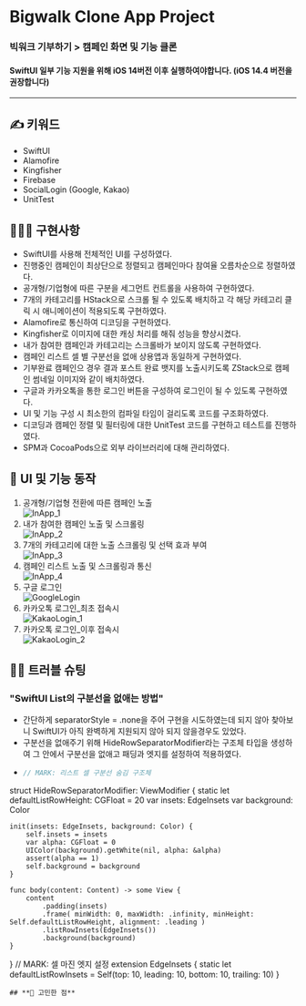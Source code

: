 # Bigwalk Clone App Project
### 빅워크 기부하기 > 캠페인 화면 및 기능 클론
#### SwiftUI 일부 기능 지원을 위해 iOS 14버전 이후 실행하여야합니다. (iOS 14.4 버전을 권장합니다)
***
## **✍️ 키워드**

- SwiftUI
- Alamofire
- Kingfisher
- Firebase
- SocialLogin (Google, Kakao)
- UnitTest


## **🧑🏻‍💻 구현사항**
- SwiftUI를 사용해 전체적인 UI를 구성하였다.
- 진행중인 캠페인이 최상단으로 정렬되고 캠페인마다 참여율 오름차순으로 정렬하였다.
- 공개형/기업형에 따른 구분을 세그먼트 컨트롤을 사용하여 구현하였다.
- 7개의 카테고리를 HStack으로 스크롤 될 수 있도록 배치하고 각 해당 카테고리 클릭 시 애니메이션이 적용되도록 구현하였다.
- Alamofire로 통신하여 디코딩을 구현하였다.
- Kingfisher로 이미지에 대한 캐싱 처리를 해줘 성능을 향상시켰다.
- 내가 참여한 캠페인과 카테고리는 스크롤바가 보이지 않도록 구현하였다.
- 캠페인 리스트 셀 별 구분선을 없애 상용앱과 동일하게 구현하였다.
- 기부완료 캠페인으 경우 결과 포스트 완료 뱃지를 노출시키도록 ZStack으로 캠페인 썸네일 이미지와 같이 배치하였다.
- 구글과 카카오톡을 통한 로그인 버튼을 구성하여 로그인이 될 수 있도록 구현하였다.
- UI 및 기능 구성 시 최소한의 컴파일 타임이 걸리도록 코드를 구조화하였다.
- 디코딩과 캠페인 정렬 및 필터링에 대한 UnitTest 코드를 구현하고 테스트를 진행하였다.
- SPM과 CocoaPods으로 외부 라이브러리에 대해 관리하였다.

## 🌲 **UI 및 기능 동작**
1. 공개형/기업형 전환에 따른 캠페인 노출   
![InApp_1](https://user-images.githubusercontent.com/72292617/120254180-34ca8c00-c2c4-11eb-9f56-d157cf0af475.gif)
2. 내가 참여한 캠페인 노출 및 스크롤링   
![InApp_2](https://user-images.githubusercontent.com/72292617/120254217-4a3fb600-c2c4-11eb-9b74-7e8a20e14422.gif)
3. 7개의 카테고리에 대한 노출 스크롤링 및 선택 효과 부여   
![InApp_3](https://user-images.githubusercontent.com/72292617/120254256-60e60d00-c2c4-11eb-8588-a0c3e8446365.gif)
4. 캠페인 리스트 노출 및 스크롤링과 통신   
![InApp_4](https://user-images.githubusercontent.com/72292617/120254281-72c7b000-c2c4-11eb-9f2c-d03d093858ae.gif)
5. 구글 로그인   
![GoogleLogin](https://user-images.githubusercontent.com/72292617/120254298-79eebe00-c2c4-11eb-8036-4312c826fed1.gif)
6. 카카오톡 로그인_최초 접속시   
![KakaoLogin_1](https://user-images.githubusercontent.com/72292617/120254309-8115cc00-c2c4-11eb-9eaf-4a744cf8fa19.gif)
7. 카카오톡 로그인_이후 접속시   
![KakaoLogin_2](https://user-images.githubusercontent.com/72292617/120254327-8e32bb00-c2c4-11eb-99df-b285786d95a9.gif)


## **👨‍🔧 트러블 슈팅**
### "SwiftUI List의 구분선을 없애는 방법"
- 간단하게 separatorStyle = .none을 주어 구현을 시도하였는데 되지 않아 찾아보니 SwiftUI가 아직 완벽하게 지원되지 않아 되지 않을경우도 있었다.
- 구분선을 없애주기 위해 HideRowSeparatorModifier라는 구조체 타입을 생성하여 그 안에서 구분선을 없애고 패딩과 엣지를 설정하여 적용하였다.
- ```swift
  // MARK: 리스트 셀 구분선 숨김 구조체
struct HideRowSeparatorModifier: ViewModifier {
    static let defaultListRowHeight: CGFloat = 20
    var insets: EdgeInsets
    var background: Color
    
    init(insets: EdgeInsets, background: Color) {
        self.insets = insets
        var alpha: CGFloat = 0
        UIColor(background).getWhite(nil, alpha: &alpha)
        assert(alpha == 1)
        self.background = background
    }
    
    func body(content: Content) -> some View {
        content
            .padding(insets)
            .frame( minWidth: 0, maxWidth: .infinity, minHeight: Self.defaultListRowHeight, alignment: .leading )
            .listRowInsets(EdgeInsets())
            .background(background)
    }
  }
  // MARK: 셀 마진 엣지 설정
  extension EdgeInsets {
      static let defaultListRowInsets = Self(top: 10, leading: 10, bottom: 10, trailing: 10)
  }
```
## **🤔 고민한 점**
